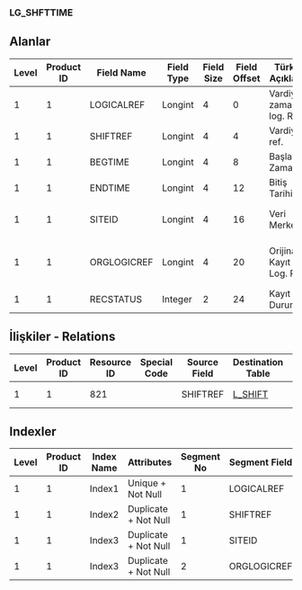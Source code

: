 ### LG_SHFTTIME

## Alanlar

**Level**|**Product ID**|**Field Name**|**Field Type**|**Field Size**|**Field Offset**|**Türkçe Açıklama**|**Expression**
-----|-----|-----|-----|-----|-----|-----|-----
1|1|LOGICALREF|Longint|4|0|Vardiya zamanı log. Ref.|Shift Time Logical Reference
1|1|SHIFTREF|Longint|4|4|Vardiya ref.|Shift Reference
1|1|BEGTIME|Longint|4|8|Başlangıç Zamanı|Beginning Time
1|1|ENDTIME|Longint|4|12|Bitiş Tarihi|End Time
1|1|SITEID|Longint|4|16|Veri Merkezi|Data Processing Site
1|1|ORGLOGICREF|Longint|4|20|Orijinal Kayıt Log. Ref.|Original Record Logical Reference
1|1|RECSTATUS|Integer|2|24|Kayıt Durumu|Record Status

## İlişkiler - Relations

**Level**|**Product ID**|**Resource ID**|**Special Code**|**Source Field**|**Destination Table**|**Destination Field**|**Relation Type**|**Extra Condition**
-----|-----|-----|-----|-----|-----|-----|-----|-----
1|1|821||SHIFTREF|[L_SHIFT](../LG_SHIFT "L_SHIFT")|LOGICALREF|one-to-one|

## Indexler

**Level**|**Product ID**|**Index Name**|**Attributes**|**Segment No**|**Segment Field**|**Sense**
-----|-----|-----|-----|-----|-----|-----
1|1|Index1|Unique + Not Null|1|LOGICALREF|Ascending
1|1|Index2|Duplicate + Not Null|1|SHIFTREF|Ascending
1|1|Index3|Duplicate + Not Null|1|SITEID|Ascending
1|1|Index3|Duplicate + Not Null|2|ORGLOGICREF|Ascending
